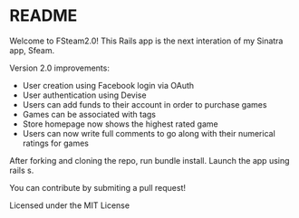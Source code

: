 # README

Welcome to FSteam2.0! This Rails app is the next interation of my Sinatra app, Sfeam.

Version 2.0 improvements:
  - User creation using Facebook login via OAuth
  - User authentication using Devise
  - Users can add funds to their account in order to purchase games
  - Games can be associated with tags
  - Store homepage now shows the highest rated game
  - Users can now write full comments to go along with their numerical ratings for games

After forking and cloning the repo, run bundle install. Launch the app using rails s.

You can contribute by submiting a pull request!

Licensed under the MIT License
